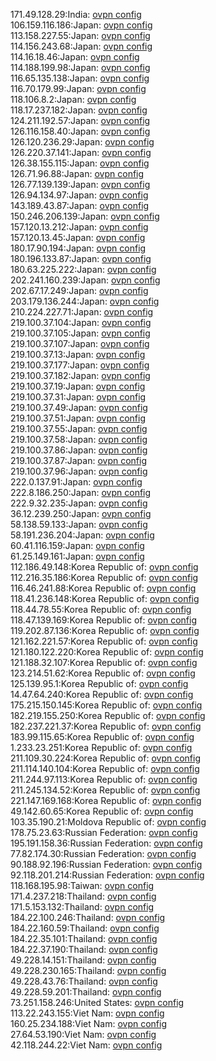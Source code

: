 171.49.128.29:India: [ovpn config](vpn/171_49_128_29.ovpn)  
106.159.116.186:Japan: [ovpn config](vpn/106_159_116_186.ovpn)  
113.158.227.55:Japan: [ovpn config](vpn/113_158_227_55.ovpn)  
114.156.243.68:Japan: [ovpn config](vpn/114_156_243_68.ovpn)  
114.16.18.46:Japan: [ovpn config](vpn/114_16_18_46.ovpn)  
114.188.199.98:Japan: [ovpn config](vpn/114_188_199_98.ovpn)  
116.65.135.138:Japan: [ovpn config](vpn/116_65_135_138.ovpn)  
116.70.179.99:Japan: [ovpn config](vpn/116_70_179_99.ovpn)  
118.106.8.2:Japan: [ovpn config](vpn/118_106_8_2.ovpn)  
118.17.237.182:Japan: [ovpn config](vpn/118_17_237_182.ovpn)  
124.211.192.57:Japan: [ovpn config](vpn/124_211_192_57.ovpn)  
126.116.158.40:Japan: [ovpn config](vpn/126_116_158_40.ovpn)  
126.120.236.29:Japan: [ovpn config](vpn/126_120_236_29.ovpn)  
126.220.37.141:Japan: [ovpn config](vpn/126_220_37_141.ovpn)  
126.38.155.115:Japan: [ovpn config](vpn/126_38_155_115.ovpn)  
126.71.96.88:Japan: [ovpn config](vpn/126_71_96_88.ovpn)  
126.77.139.139:Japan: [ovpn config](vpn/126_77_139_139.ovpn)  
126.94.134.97:Japan: [ovpn config](vpn/126_94_134_97.ovpn)  
143.189.43.87:Japan: [ovpn config](vpn/143_189_43_87.ovpn)  
150.246.206.139:Japan: [ovpn config](vpn/150_246_206_139.ovpn)  
157.120.13.212:Japan: [ovpn config](vpn/157_120_13_212.ovpn)  
157.120.13.45:Japan: [ovpn config](vpn/157_120_13_45.ovpn)  
180.17.90.194:Japan: [ovpn config](vpn/180_17_90_194.ovpn)  
180.196.133.87:Japan: [ovpn config](vpn/180_196_133_87.ovpn)  
180.63.225.222:Japan: [ovpn config](vpn/180_63_225_222.ovpn)  
202.241.160.239:Japan: [ovpn config](vpn/202_241_160_239.ovpn)  
202.67.17.249:Japan: [ovpn config](vpn/202_67_17_249.ovpn)  
203.179.136.244:Japan: [ovpn config](vpn/203_179_136_244.ovpn)  
210.224.227.71:Japan: [ovpn config](vpn/210_224_227_71.ovpn)  
219.100.37.104:Japan: [ovpn config](vpn/219_100_37_104.ovpn)  
219.100.37.105:Japan: [ovpn config](vpn/219_100_37_105.ovpn)  
219.100.37.107:Japan: [ovpn config](vpn/219_100_37_107.ovpn)  
219.100.37.13:Japan: [ovpn config](vpn/219_100_37_13.ovpn)  
219.100.37.177:Japan: [ovpn config](vpn/219_100_37_177.ovpn)  
219.100.37.182:Japan: [ovpn config](vpn/219_100_37_182.ovpn)  
219.100.37.19:Japan: [ovpn config](vpn/219_100_37_19.ovpn)  
219.100.37.31:Japan: [ovpn config](vpn/219_100_37_31.ovpn)  
219.100.37.49:Japan: [ovpn config](vpn/219_100_37_49.ovpn)  
219.100.37.51:Japan: [ovpn config](vpn/219_100_37_51.ovpn)  
219.100.37.55:Japan: [ovpn config](vpn/219_100_37_55.ovpn)  
219.100.37.58:Japan: [ovpn config](vpn/219_100_37_58.ovpn)  
219.100.37.86:Japan: [ovpn config](vpn/219_100_37_86.ovpn)  
219.100.37.87:Japan: [ovpn config](vpn/219_100_37_87.ovpn)  
219.100.37.96:Japan: [ovpn config](vpn/219_100_37_96.ovpn)  
222.0.137.91:Japan: [ovpn config](vpn/222_0_137_91.ovpn)  
222.8.186.250:Japan: [ovpn config](vpn/222_8_186_250.ovpn)  
222.9.32.235:Japan: [ovpn config](vpn/222_9_32_235.ovpn)  
36.12.239.250:Japan: [ovpn config](vpn/36_12_239_250.ovpn)  
58.138.59.133:Japan: [ovpn config](vpn/58_138_59_133.ovpn)  
58.191.236.204:Japan: [ovpn config](vpn/58_191_236_204.ovpn)  
60.41.116.159:Japan: [ovpn config](vpn/60_41_116_159.ovpn)  
61.25.149.161:Japan: [ovpn config](vpn/61_25_149_161.ovpn)  
112.186.49.148:Korea Republic of: [ovpn config](vpn/112_186_49_148.ovpn)  
112.216.35.186:Korea Republic of: [ovpn config](vpn/112_216_35_186.ovpn)  
116.46.241.88:Korea Republic of: [ovpn config](vpn/116_46_241_88.ovpn)  
118.41.236.148:Korea Republic of: [ovpn config](vpn/118_41_236_148.ovpn)  
118.44.78.55:Korea Republic of: [ovpn config](vpn/118_44_78_55.ovpn)  
118.47.139.169:Korea Republic of: [ovpn config](vpn/118_47_139_169.ovpn)  
119.202.87.136:Korea Republic of: [ovpn config](vpn/119_202_87_136.ovpn)  
121.162.221.57:Korea Republic of: [ovpn config](vpn/121_162_221_57.ovpn)  
121.180.122.220:Korea Republic of: [ovpn config](vpn/121_180_122_220.ovpn)  
121.188.32.107:Korea Republic of: [ovpn config](vpn/121_188_32_107.ovpn)  
123.214.51.62:Korea Republic of: [ovpn config](vpn/123_214_51_62.ovpn)  
125.139.95.1:Korea Republic of: [ovpn config](vpn/125_139_95_1.ovpn)  
14.47.64.240:Korea Republic of: [ovpn config](vpn/14_47_64_240.ovpn)  
175.215.150.145:Korea Republic of: [ovpn config](vpn/175_215_150_145.ovpn)  
182.219.155.250:Korea Republic of: [ovpn config](vpn/182_219_155_250.ovpn)  
182.237.221.37:Korea Republic of: [ovpn config](vpn/182_237_221_37.ovpn)  
183.99.115.65:Korea Republic of: [ovpn config](vpn/183_99_115_65.ovpn)  
1.233.23.251:Korea Republic of: [ovpn config](vpn/1_233_23_251.ovpn)  
211.109.30.224:Korea Republic of: [ovpn config](vpn/211_109_30_224.ovpn)  
211.114.140.104:Korea Republic of: [ovpn config](vpn/211_114_140_104.ovpn)  
211.244.97.113:Korea Republic of: [ovpn config](vpn/211_244_97_113.ovpn)  
211.245.134.52:Korea Republic of: [ovpn config](vpn/211_245_134_52.ovpn)  
221.147.169.168:Korea Republic of: [ovpn config](vpn/221_147_169_168.ovpn)  
49.142.60.65:Korea Republic of: [ovpn config](vpn/49_142_60_65.ovpn)  
103.35.190.21:Moldova Republic of: [ovpn config](vpn/103_35_190_21.ovpn)  
178.75.23.63:Russian Federation: [ovpn config](vpn/178_75_23_63.ovpn)  
195.191.158.36:Russian Federation: [ovpn config](vpn/195_191_158_36.ovpn)  
77.82.174.30:Russian Federation: [ovpn config](vpn/77_82_174_30.ovpn)  
90.188.92.196:Russian Federation: [ovpn config](vpn/90_188_92_196.ovpn)  
92.118.201.214:Russian Federation: [ovpn config](vpn/92_118_201_214.ovpn)  
118.168.195.98:Taiwan: [ovpn config](vpn/118_168_195_98.ovpn)  
171.4.237.218:Thailand: [ovpn config](vpn/171_4_237_218.ovpn)  
171.5.153.132:Thailand: [ovpn config](vpn/171_5_153_132.ovpn)  
184.22.100.246:Thailand: [ovpn config](vpn/184_22_100_246.ovpn)  
184.22.160.59:Thailand: [ovpn config](vpn/184_22_160_59.ovpn)  
184.22.35.101:Thailand: [ovpn config](vpn/184_22_35_101.ovpn)  
184.22.37.190:Thailand: [ovpn config](vpn/184_22_37_190.ovpn)  
49.228.14.151:Thailand: [ovpn config](vpn/49_228_14_151.ovpn)  
49.228.230.165:Thailand: [ovpn config](vpn/49_228_230_165.ovpn)  
49.228.43.76:Thailand: [ovpn config](vpn/49_228_43_76.ovpn)  
49.228.59.201:Thailand: [ovpn config](vpn/49_228_59_201.ovpn)  
73.251.158.246:United States: [ovpn config](vpn/73_251_158_246.ovpn)  
113.22.243.155:Viet Nam: [ovpn config](vpn/113_22_243_155.ovpn)  
160.25.234.188:Viet Nam: [ovpn config](vpn/160_25_234_188.ovpn)  
27.64.53.190:Viet Nam: [ovpn config](vpn/27_64_53_190.ovpn)  
42.118.244.22:Viet Nam: [ovpn config](vpn/42_118_244_22.ovpn)  
